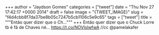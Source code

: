 
+++
author = "Jaydson Gomes"
categories = ["tweet"]
date = "Thu Nov 27 17:42:17 +0000 2014"
draft = false
image = "{TWEET_IMAGE}"
slug = "f4d4cbb8f7da37be8b05c7247b5cb1106c5e9c65"
tags = ["tweet"]
title = """Então quer dizer que o Ch..."""
+++
Então quer dizer que o Chuck Lorre tb é fã de Chaves né... https://t.co/NOVIslwfwA //cc @pamelakafer
